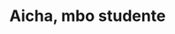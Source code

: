 ---
id: 2
image: avatar.jpg
quote: Je stapt in een andere wereld als je 18 wordt, daar mag je best een beetje hulp bij krijgen
title: Aicha, mbo studente
---
